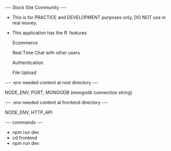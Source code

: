 --- Stock Site Community ---

* This is for PRACTICE and DEVELOPMENT purposes only, DO NOT use in real money.
* This application has the ff. features
  
  Ecommerce
  
  Real Time Chat with other users
  
  Authentication
  
  File Upload
  
--- .env needed content at root directory ---

NODE_ENV, PORT, MONGODB (mongodb connection string)

--- .env needed content at frontend directory ---

NODE_ENV, HTTP_API

--- commands ---

* npm run dev
* cd frontend
* npm run dev
 
